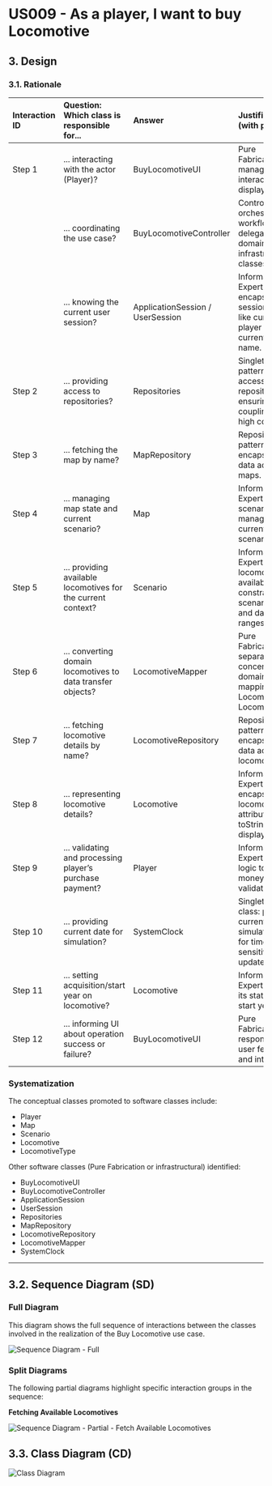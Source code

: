# US009 - As a player, I want to buy Locomotive

## 3. Design

### 3.1. Rationale

| Interaction ID | Question: Which class is responsible for...                  | Answer                           | Justification (with patterns)                                                                      |
|:---------------|:-------------------------------------------------------------|:---------------------------------|:---------------------------------------------------------------------------------------------------|
| Step 1         | ... interacting with the actor (Player)?                     | BuyLocomotiveUI                  | Pure Fabrication: UI manages user interactions and displays data.                                  |
|                | ... coordinating the use case?                               | BuyLocomotiveController          | Controller: orchestrates the workflow and delegates to domain and infrastructure classes.          |
|                | ... knowing the current user session?                        | ApplicationSession / UserSession | Information Expert: they encapsulate session state like current player and current map name.       |
| Step 2         | ... providing access to repositories?                        | Repositories                     | Singleton pattern: central access point for repositories, ensuring low coupling and high cohesion. |
| Step 3         | ... fetching the map by name?                                | MapRepository                    | Repository pattern: encapsulates data access for maps.                                             |
| Step 4         | ... managing map state and current scenario?                 | Map                              | Information Expert: owns scenarios and manages current scenario.                                   |
| Step 5         | ... providing available locomotives for the current context? | Scenario                         | Information Expert: knows locomotive availability constrained by scenario rules and date ranges.   |
| Step 6         | ... converting domain locomotives to data transfer objects?  | LocomotiveMapper                 | Pure Fabrication: separates UI concerns from domain by mapping Locomotive to LocomotiveDTO.        |
| Step 7         | ... fetching locomotive details by name?                     | LocomotiveRepository             | Repository pattern: encapsulates data access for locomotives.                                      |
| Step 8         | ... representing locomotive details?                         | Locomotive                       | Information Expert: encapsulates locomotive attributes and toString() for display.                 |
| Step 9         | ... validating and processing player’s purchase payment?     | Player                           | Information Expert: contains logic to debit money and validate funds.                              |
| Step 10        | ... providing current date for simulation?                   | SystemClock                      | Singleton utility class: provides current simulation date for time-sensitive updates.              |
| Step 11        | ... setting acquisition/start year on locomotive?            | Locomotive                       | Information Expert: modifies its state with the start year.                                        |
| Step 12        | ... informing UI about operation success or failure?         | BuyLocomotiveUI                  | Pure Fabrication: responsible for user feedback and interaction.                                   |

### Systematization

The conceptual classes promoted to software classes include:

* Player
* Map
* Scenario
* Locomotive
* LocomotiveType

Other software classes (Pure Fabrication or infrastructural) identified:

* BuyLocomotiveUI
* BuyLocomotiveController
* ApplicationSession
* UserSession
* Repositories
* MapRepository
* LocomotiveRepository
* LocomotiveMapper
* SystemClock

---

## 3.2. Sequence Diagram (SD)

### Full Diagram

This diagram shows the full sequence of interactions between the classes involved in the realization of the Buy Locomotive use case.

![Sequence Diagram - Full](svg/US009-SD.svg)

### Split Diagrams

The following partial diagrams highlight specific interaction groups in the sequence:

**Fetching Available Locomotives**

![Sequence Diagram - Partial - Fetch Available Locomotives](svg/partial-SD_toDTO_ListLocomotives.svg)

## 3.3. Class Diagram (CD)

![Class Diagram](svg/US009-CD.svg)
